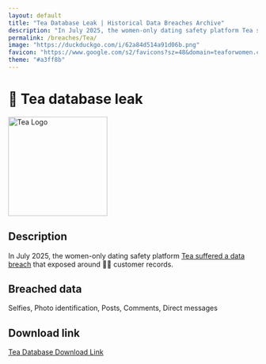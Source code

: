 ```yaml
---
layout: default
title: "Tea Database Leak | Historical Data Breaches Archive"
description: "In July 2025, the women-only dating safety platform Tea suffered a data breach that exposed around 🤷‍♀️ customer records."
permalink: /breaches/Tea/
image: "https://duckduckgo.com/i/62a84d514a91d06b.png"
favicon: "https://www.google.com/s2/favicons?sz=48&domain=teaforwomen.com"
theme: "#a3ff8b"
---
```


# 🍵 Tea database leak

<img src="https://duckduckgo.com/i/62a84d514a91d06b.png" alt="Tea Logo" width="200" height="200">

## Description

In July 2025, the women-only dating safety platform <a href="https://redirect.trace.rip/?url=https://www.bleepingcomputer.com/news/security/tea-app-leak-worsens-with-second-database-exposing-user-chats/" target="_blank" rel="noopener">Tea suffered a data breach</a> that exposed around 🤷‍♀️ customer records.

## Breached data

Selfies, Photo identification, Posts, Comments, Direct messages

## Download link

[Tea Database Download Link](https://redirect.trace.rip/?url=https://web.archive.org/web/20250903121826/https://pastes.fmhy.net/MyajVO)